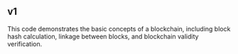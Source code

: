 ## v1

This code demonstrates the basic concepts of a blockchain, including block hash calculation, linkage between blocks, and blockchain validity verification.